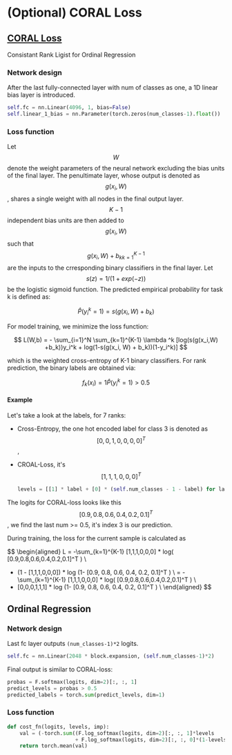 # \(Optional\) CORAL Loss

## [CORAL Loss](https://arxiv.org/pdf/1901.07884.pdf)

Consistant Rank Ligist for Ordinal Regression

### Network design

After the last fully-connected layer with num of classes as one, a 1D linear bias layer is introduced.

```python
self.fc = nn.Linear(4096, 1, bias=False)
self.linear_1_bias = nn.Parameter(torch.zeros(num_classes-1).float())
```

### Loss function

Let $$W$$ denote the weight parameters of the neural network excluding the bias units of the final layer. The penultimate layer, whose output is denoted as $$g(x_i,W)$$, shares a single weight with all nodes in the final output layer. $$K-1$$ independent bias units are then added to $$g(x_i, W)$$ such that $${g(x_i, W)+b_k}_{k=1}^{K-1}$$ are the inputs to the crresponding binary classifiers in the final layer. Let $$s(z)=1/(1+exp(-z))$$ be the logistic sigmoid function. The predicted empirical probability for task k is defined as:

$$
\hat{P}(y_i^k=1) = s(g(x_i, W) +b_k)
$$

For model training, we minimize the loss function:

$$
L(W,b) = - \sum_{i=1}^N \sum_{k=1}^{K-1} \lambda ^k [log(s(g(x_i,W) +b_k))y_i^k + log(1-s(g(x_i,
W) + b_k))(1-y_i^k)]
$$

which is the weighted cross-entropy of K-1 binary classifiers. For rank prediction, the binary labels are obtained via:

$$
f_k(x_i) = 1{ \hat{P}(y_i^k=1) > 0.5 }
$$

#### Example

Let's take a look at the labels, for 7 ranks:

* Cross-Entropy, the one hot encoded label for class 3 is denoted as $$[0,0,1,0,0,0,0]^T$$,
* CROAL-Loss, it's $$[1,1,1,0,0,0 ]^T$$

  ```python
  levels = [[1] * label + [0] * (self.num_classes - 1 - label) for label in batch_y]
  ```

The logits for CORAL-loss looks like this $$[0.9, 0.8, 0.6, 0.4, 0.2, 0.1]^T$$, we find the last num &gt;= 0.5, it's index 3 is our prediction.

During training, the loss for the current sample is calculated as

$$
\begin{aligned}
L = -\sum_{k=1}^{K-1} [1,1,1,0,0,0] * log( [0.9,0.8,0.6,0.4,0.2,0.1]^T ) \\
+ (1 - [1,1,1,0,0,0]) * log (1- [0.9, 0.8, 0.6, 0.4, 0.2, 0.1]^T ) \\
= - \sum_{k=1}^{K-1} [1,1,1,0,0,0] * log( [0.9,0.8,0.6,0.4,0.2,0.1]^T ) \\
+ [0,0,0,1,1,1] * log (1- [0.9, 0.8, 0.6, 0.4, 0.2, 0.1]^T ) \\
\end{aligned}
$$

## Ordinal Regression

### Network design

Last fc layer outputs `(num_classes-1)*2` logits.

```python
self.fc = nn.Linear(2048 * block.expansion, (self.num_classes-1)*2)
```

Final output is similar to CORAL-loss:

```python
probas = F.softmax(logits, dim=2)[:, :, 1]
predict_levels = probas > 0.5
predicted_labels = torch.sum(predict_levels, dim=1)
```

### Loss function

```python
def cost_fn(logits, levels, imp):
    val = (-torch.sum((F.log_softmax(logits, dim=2)[:, :, 1]*levels
                      + F.log_softmax(logits, dim=2)[:, :, 0]*(1-levels))*imp, dim=1))
    return torch.mean(val)
```

